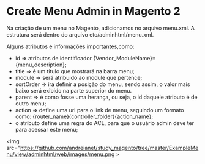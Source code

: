 # Create Menu Admin in Magento 2

Na criação de um menu no Magento, adicionamos no 
arquivo menu.xml. A estrutura será dentro do arquivo
etc/adminhtml/menu.xml.

Alguns atributos e informações importantes,como:

* id => atributos de identificador
{Vendor_ModuleName}::{menu_description};
* title => é um título que mostrará na barra menu;
* module => será atribuido ao module que pertence;
* sortOrder => irá definir a posição do menu, sendo assim,
o valor mais baixo será exibido na parte superior do menu.
* parent => é como fosse uma herança, ou seja, o id daquele
atributo é de outro menu;
* action => define uma url para o link de menu, seguindo
um formato como: {router_name}{controller_folder}{action_name};
* o atributo define uma regra do ACL, para que o usuário admin deve ter
para acessar este menu;

<img src="https://github.com/andreianet/study_magento/tree/master/ExampleMenu/view/adminhtml/web/images/menu.png >

